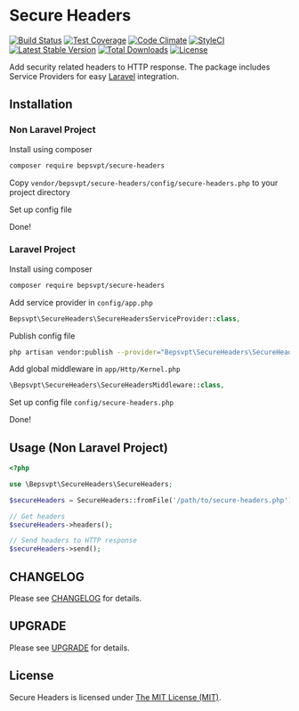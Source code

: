 # Secure Headers

[![Build Status](https://travis-ci.org/BePsvPT/secure-headers.svg?branch=master)](https://travis-ci.org/BePsvPT/secure-headers)
[![Test Coverage](https://codeclimate.com/github/BePsvPT/secure-headers/badges/coverage.svg)](https://codeclimate.com/github/BePsvPT/secure-headers/coverage)
[![Code Climate](https://codeclimate.com/github/BePsvPT/secure-headers/badges/gpa.svg)](https://codeclimate.com/github/BePsvPT/secure-headers)
[![StyleCI](https://styleci.io/repos/47176049/shield)](https://styleci.io/repos/47176049)
[![Latest Stable Version](https://poser.pugx.org/bepsvpt/secure-headers/v/stable?format=flat-square)](https://packagist.org/packages/bepsvpt/secure-headers)
[![Total Downloads](https://poser.pugx.org/bepsvpt/secure-headers/downloads?format=flat-square)](https://packagist.org/packages/bepsvpt/secure-headers)
[![License](https://poser.pugx.org/bepsvpt/secure-headers/license?format=flat-square)](https://packagist.org/packages/bepsvpt/secure-headers)

Add security related headers to HTTP response. The package includes Service Providers for easy [Laravel](https://laravel.com) integration.

## Installation

### Non Laravel Project

Install using composer

```sh
composer require bepsvpt/secure-headers
```

Copy `vendor/bepsvpt/secure-headers/config/secure-headers.php` to your project directory

Set up config file

Done!

### Laravel Project

Install using composer

```sh
composer require bepsvpt/secure-headers
```

Add service provider in `config/app.php`

```php
Bepsvpt\SecureHeaders\SecureHeadersServiceProvider::class,
```

Publish config file

```sh
php artisan vendor:publish --provider="Bepsvpt\SecureHeaders\SecureHeadersServiceProvider"
```

Add global middleware in `app/Http/Kernel.php`

```php
\Bepsvpt\SecureHeaders\SecureHeadersMiddleware::class,
```

Set up config file `config/secure-headers.php`

Done!

## Usage (Non Laravel Project)

```php
<?php

use \Bepsvpt\SecureHeaders\SecureHeaders;

$secureHeaders = SecureHeaders::fromFile('/path/to/secure-headers.php');

// Get headers
$secureHeaders->headers();

// Send headers to HTTP response
$secureHeaders->send();
```

## CHANGELOG

Please see [CHANGELOG](CHANGELOG.md) for details.

## UPGRADE

Please see [UPGRADE](UPGRADE.md) for details.

## License

Secure Headers is licensed under [The MIT License (MIT)](LICENSE).

